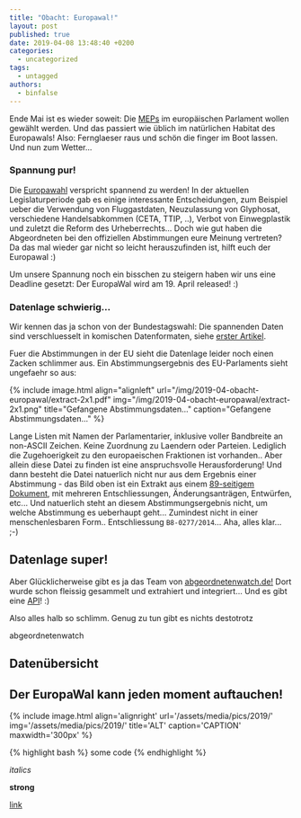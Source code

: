 ```yaml
---
title: "Obacht: Europawal!"
layout: post
published: true
date: 2019-04-08 13:48:40 +0200
categories:
  - uncategorized
tags:
  - untagged
authors:
  - binfalse
---
```



Ende Mai ist es wieder soweit: Die [MEPs](https://en.wikipedia.org/wiki/Member_of_the_European_Parliament) im europ&auml;ischen Parlament wollen gew&auml;hlt werden.
Und das passiert wie &uuml;blich im nat&uuml;rlichen Habitat des Europawals!
Also: Fernglaeser raus und sch&ouml;n die finger im Boot lassen.
Und nun zum Wetter...

### Spannung pur!

Die [Europawahl]() verspricht spannend zu werden!
In der aktuellen Legislaturperiode gab es einige interessante Entscheidungen, zum Beispiel ueber die Verwendung von Fluggastdaten, Neuzulassung von Glyphosat, verschiedene Handelsabkommen (CETA, TTIP, ..), Verbot von Einwegplastik und zuletzt die Reform des Urheberrechts...
Doch wie gut haben die Abgeordneten bei den offiziellen Abstimmungen eure Meinung vertreten?
Da das mal wieder gar nicht so leicht herauszufinden ist, hilft euch der Europawal :)

Um unsere Spannung noch ein bisschen zu steigern haben wir uns eine Deadline gesetzt: Der EuropaWal wird am 19. April released! :)





### Datenlage schwierig...

Wir kennen das ja schon von der Bundestagswahl: Die spannenden Daten sind verschluesselt in komischen Datenformaten, siehe [erster Artikel](/2017/06/und-los/).

Fuer die Abstimmungen in der EU sieht die Datenlage leider noch einen Zacken schlimmer aus.
Ein Abstimmungsergebnis des EU-Parlaments sieht ungefaehr so aus:


{% include image.html align="alignleft" url="/img/2019-04-obacht-europawal/extract-2x1.pdf" img="/img/2019-04-obacht-europawal/extract-2x1.png" title="Gefangene Abstimmungsdaten..." caption="Gefangene Abstimmungsdaten..." %}

Lange Listen mit Namen der Parlamentarier, inklusive voller Bandbreite an non-ASCII Zeichen. Keine Zuordnung zu Laendern oder Parteien.
Lediglich die Zugehoerigkeit zu den europaeischen Fraktionen ist vorhanden..
Aber allein diese Datei zu finden ist eine anspruchsvolle Herausforderung!
Und dann besteht die Datei natuerlich nicht nur aus dem Ergebnis einer Abstimmung - das Bild oben ist ein Extrakt aus einem [89-seitigem Dokument](http://www.europarl.europa.eu/sides/getDoc.do?pubRef=-//EP//NONSGML+PV+20141217+RES-RCV+DOC+PDF+V0//DE&language=DE), mit mehreren Entschliessungen, &Auml;nderungsantr&auml;gen, Entw&uuml;rfen, etc...
Und natuerlich steht an diesem Abstimmungsergebnis nicht, um welche Abstimmung es ueberhaupt geht...
Zumindest nicht in einer menschenlesbaren Form.. Entschliessung `B8-0277/2014`... Aha, alles klar... ;-)


## Datenlage super!

Aber Gl&uuml;cklicherweise gibt es ja das Team von [abgeordnetenwatch.de!](https://www.abgeordnetenwatch.de/)
Dort wurde schon fleissig gesammelt und extrahiert und integriert...
Und es gibt eine [API](https://www.abgeordnetenwatch.de/api)! :)

Also alles halb so schlimm.
Genug zu tun gibt es nichts destotrotz


abgeordnetenwatch


## Daten&uuml;bersicht


## Der EuropaWal kann jeden moment auftauchen!






{% include image.html align='alignright' url='/assets/media/pics/2019/' img='/assets/media/pics/2019/' title='ALT' caption='CAPTION' maxwidth='300px' %}

{% highlight bash %}
some code
{% endhighlight %}

*italics*

**strong**

[link](url)


